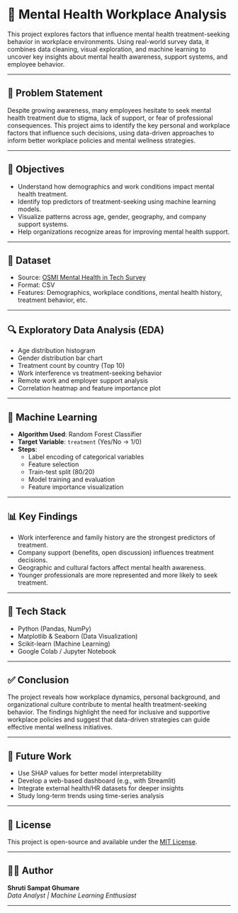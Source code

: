 # 🧠 Mental Health Workplace Analysis

This project explores factors that influence mental health treatment-seeking behavior in workplace environments. Using real-world survey data, it combines data cleaning, visual exploration, and machine learning to uncover key insights about mental health awareness, support systems, and employee behavior.

---

## 📌 Problem Statement

Despite growing awareness, many employees hesitate to seek mental health treatment due to stigma, lack of support, or fear of professional consequences. This project aims to identify the key personal and workplace factors that influence such decisions, using data-driven approaches to inform better workplace policies and mental wellness strategies.

---

## 🎯 Objectives

- Understand how demographics and work conditions impact mental health treatment.
- Identify top predictors of treatment-seeking using machine learning models.
- Visualize patterns across age, gender, geography, and company support systems.
- Help organizations recognize areas for improving mental health support.

---

## 📂 Dataset

- Source: [OSMI Mental Health in Tech Survey](https://www.kaggle.com/datasets/osmi/mental-health-in-tech-survey)  
- Format: CSV  
- Features: Demographics, workplace conditions, mental health history, treatment behavior, etc.

---

## 🔍 Exploratory Data Analysis (EDA)

- Age distribution histogram  
- Gender distribution bar chart  
- Treatment count by country (Top 10)  
- Work interference vs treatment-seeking behavior  
- Remote work and employer support analysis  
- Correlation heatmap and feature importance plot  

---

## 🤖 Machine Learning

- **Algorithm Used**: Random Forest Classifier  
- **Target Variable**: `treatment` (Yes/No → 1/0)  
- **Steps**:
  - Label encoding of categorical variables
  - Feature selection
  - Train-test split (80/20)
  - Model training and evaluation
  - Feature importance visualization

---

## 📊 Key Findings

- Work interference and family history are the strongest predictors of treatment.
- Company support (benefits, open discussion) influences treatment decisions.
- Geographic and cultural factors affect mental health awareness.
- Younger professionals are more represented and more likely to seek treatment.

---

## 📁 Tech Stack

- Python (Pandas, NumPy)
- Matplotlib & Seaborn (Data Visualization)
- Scikit-learn (Machine Learning)
- Google Colab / Jupyter Notebook

---

## ✅ Conclusion

The project reveals how workplace dynamics, personal background, and organizational culture contribute to mental health treatment-seeking behavior. The findings highlight the need for inclusive and supportive workplace policies and suggest that data-driven strategies can guide effective mental wellness initiatives.

---

## 📌 Future Work

- Use SHAP values for better model interpretability  
- Develop a web-based dashboard (e.g., with Streamlit)  
- Integrate external health/HR datasets for deeper insights  
- Study long-term trends using time-series analysis  

---

## 📎 License

This project is open-source and available under the [MIT License](LICENSE).

---

## 🙋‍♀️ Author

**Shruti Sampat Ghumare**  
_Data Analyst | Machine Learning Enthusiast_

---


